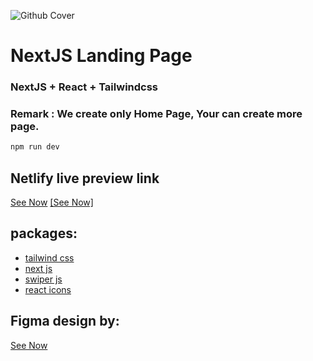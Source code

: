 ![Github Cover](https://github.com/misteradev/nextjs-landingpage002/assets/92903550/4d717080-fe61-429d-8e83-d7a3a5bede2b)

<h1>NextJS Landing Page</h1>

### NextJS + React + Tailwindcss
### Remark : We create only Home Page, Your can create more page.

```bash 
npm run dev
```

## Netlify live preview link
[See Now](https://misteradevlandingpage002.netlify.app/)
<a href="https://misteradevlandingpage002.netlify.app/" target="_blank">[See Now]</a>

## packages:
+ [tailwind css](https://tailwindcss.com/docs/installation)
+ [next js](https://nextjs.org/docs/)
+ [swiper js](https://swiperjs.com/get-started)
+ [react icons](https://react-icons.github.io/react-icons/)

## Figma design by:
[See Now](https://www.figma.com/community/file/1066032194038144289/Client-First-Template-9---Webflow-Agency)
